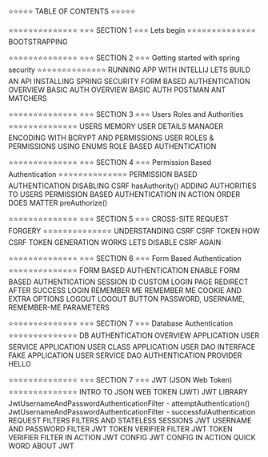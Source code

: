 ⭐⭐⭐⭐⭐ TABLE OF CONTENTS ⭐⭐⭐⭐⭐

⭐⭐⭐⭐⭐⭐⭐⭐⭐⭐⭐⭐⭐⭐
⭐⭐⭐ SECTION 1 ⭐⭐⭐ Lets begin
⭐⭐⭐⭐⭐⭐⭐⭐⭐⭐⭐⭐⭐⭐
	BOOTSTRAPPING


⭐⭐⭐⭐⭐⭐⭐⭐⭐⭐⭐⭐⭐⭐
⭐⭐⭐ SECTION 2 ⭐⭐⭐ Getting started with spring security
⭐⭐⭐⭐⭐⭐⭐⭐⭐⭐⭐⭐⭐⭐
	RUNNING APP WITH INTELLIJ
	LETS BUILD AN API
	INSTALLING SPRING SECURITY
	FORM BASED AUTHENTICATION OVERVIEW
	BASIC AUTH OVERVIEW
	BASIC AUTH
	POSTMAN
	ANT MATCHERS


⭐⭐⭐⭐⭐⭐⭐⭐⭐⭐⭐⭐⭐⭐
⭐⭐⭐ SECTION 3 ⭐⭐⭐ Users Roles and Authorities
⭐⭐⭐⭐⭐⭐⭐⭐⭐⭐⭐⭐⭐⭐
	USERS
	MEMORY USER DETAILS MANAGER
	ENCODING WITH BCRYPT
	AND PERMISSIONS
	USER
	ROLES & PERMISSIONS USING ENUMS
	ROLE BASED AUTHENTICATION


⭐⭐⭐⭐⭐⭐⭐⭐⭐⭐⭐⭐⭐⭐
⭐⭐⭐ SECTION 4 ⭐⭐⭐ Permission Based Authentication
⭐⭐⭐⭐⭐⭐⭐⭐⭐⭐⭐⭐⭐⭐
	PERMISSION BASED AUTHENTICATION
	DISABLING CSRF
	hasAuthority()
	ADDING AUTHORITIES TO USERS
	PERMISSION BASED AUTHENTICATION IN ACTION
	ORDER DOES MATTER
	preAuthorize()


⭐⭐⭐⭐⭐⭐⭐⭐⭐⭐⭐⭐⭐⭐
⭐⭐⭐ SECTION 5 ⭐⭐⭐ CROSS-SITE REQUEST FORGERY
⭐⭐⭐⭐⭐⭐⭐⭐⭐⭐⭐⭐⭐⭐
	UNDERSTANDING CSRF
	CSRF TOKEN
	HOW CSRF TOKEN GENERATION WORKS
	LETS DISABLE CSRF AGAIN


⭐⭐⭐⭐⭐⭐⭐⭐⭐⭐⭐⭐⭐⭐
⭐⭐⭐ SECTION 6 ⭐⭐⭐ Form Based Authentication
⭐⭐⭐⭐⭐⭐⭐⭐⭐⭐⭐⭐⭐⭐
	FORM BASED AUTHENTICATION
	ENABLE FORM BASED AUTHENTICATION
	SESSION ID
	CUSTOM LOGIN PAGE
	REDIRECT AFTER SUCCESS LOGIN
	REMEMBER ME
	REMEMBER ME COOKIE AND EXTRA OPTIONS
	LOGOUT 
	LOGOUT BUTTON
	PASSWORD, USERNAME, REMEMBER-ME  PARAMETERS


⭐⭐⭐⭐⭐⭐⭐⭐⭐⭐⭐⭐⭐⭐
⭐⭐⭐ SECTION 7 ⭐⭐⭐ Database Authentication
⭐⭐⭐⭐⭐⭐⭐⭐⭐⭐⭐⭐⭐⭐
	DB AUTHENTICATION OVERVIEW
	APPLICATION USER SERVICE
	APPLICATION USER CLASS
	APPLICATION USER DAO INTERFACE
	FAKE APPLICATION USER SERVICE
	DAO AUTHENTICATION PROVIDER
	HELLO


⭐⭐⭐⭐⭐⭐⭐⭐⭐⭐⭐⭐⭐⭐
⭐⭐⭐ SECTION 7 ⭐⭐⭐ JWT (JSON Web Token)
⭐⭐⭐⭐⭐⭐⭐⭐⭐⭐⭐⭐⭐⭐
	INTRO TO JSON WEB TOKEN (JWT)
	JWT LIBRARY
	JwtUsernameAndPasswordAuthenticationFilter - attemptAuthentication()
	JwtUsernameAndPasswordAuthenticationFilter - successfulAuthentication
	REQUEST FILTERS
	FILTERS AND STATELESS SESSIONS 
	JWT USERNAME AND PASSWORD FILTER
	JWT TOKEN VERIFIER FILTER
	JWT TOKEN VERIFIER FILTER IN ACTION
	JWT CONFIG
	JWT CONFIG IN ACTION
	QUICK WORD ABOUT JWT